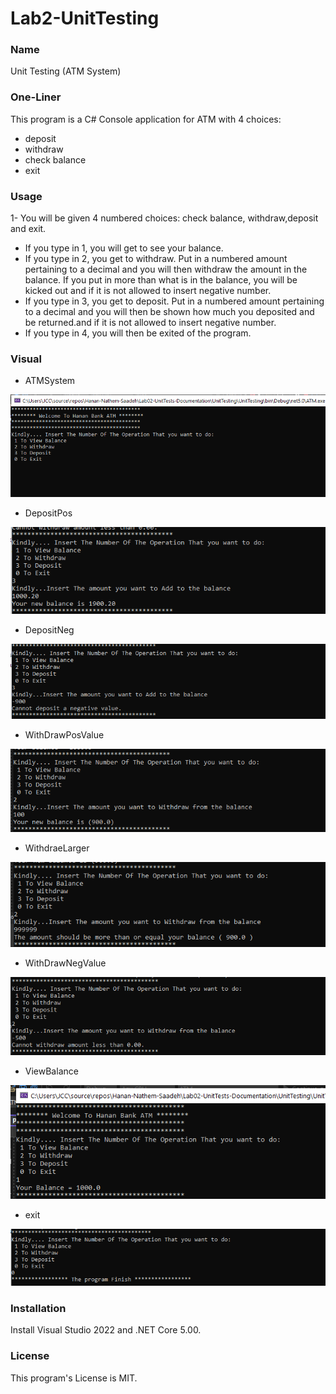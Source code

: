 # Lab2-UnitTesting

###  Name 
Unit Testing (ATM System)

### One-Liner
This program is a C# Console application for ATM with 4 choices:
- deposit
- withdraw
- check balance
- exit

### Usage

1-  You will be given 4 numbered choices: check balance, withdraw,deposit and exit.
*  If you type in 1, you will get to see your balance.
*  If you type in 2, you get to withdraw. Put in a numbered amount pertaining to a decimal and you will then withdraw the amount in the balance. If you put in more than what is in the balance, you will be kicked out and if it is not allowed to insert negative number.
*   If you type in 3, you get to deposit. Put in a numbered amount pertaining to a decimal and you will then be shown how much you deposited and be returned.and if it is not allowed to insert negative number.
*    If you type in 4, you will then be exited of the program.

### Visual

* ATMSystem

![pic](./img/ATMSystem.png)

* DepositPos

![pic](./img/DepositPos.png)

* DepositNeg

![pic](./img/DepositNeg.png)

* WithDrawPosValue

![pic](./img/WithDrawPosValue.png)


* WithdraeLarger

![pic](./img/WithdraeLarger.png)

* WithDrawNegValue

![pic](./img/WithDrawNegValue.png)

* ViewBalance

![pic](./img/ViewBalance.png)

* exit

![pic](./img/exit.png)

### Installation
Install Visual Studio 2022 and .NET Core 5.00.

### License
This program's License is MIT.

 
 






